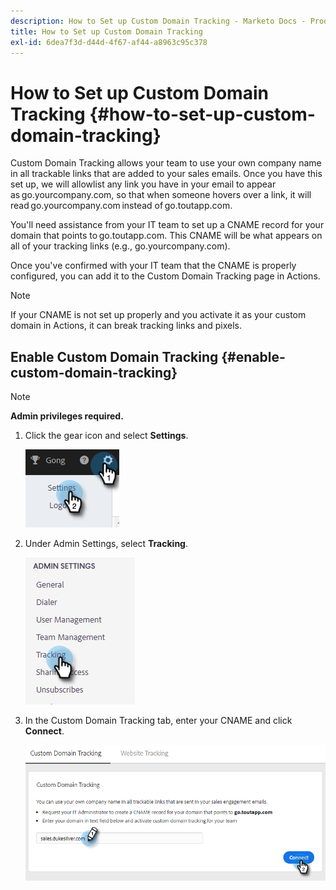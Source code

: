 ```yaml
---
description: How to Set up Custom Domain Tracking - Marketo Docs - Product Documentation
title: How to Set up Custom Domain Tracking
exl-id: 6dea7f3d-d44d-4f67-af44-a8963c95c378
---
```

# How to Set up Custom Domain Tracking {#how-to-set-up-custom-domain-tracking}

Custom Domain Tracking allows your team to use your own company name in all trackable links that are added to your sales emails. Once you have this set up, we will allowlist any link you have in your email to appear as go.yourcompany.com, so that when someone hovers over a link, it will read go.yourcompany.com instead of go.toutapp.com.

You'll need assistance from your IT team to set up a CNAME record for your domain that points to go.toutapp.com. This CNAME will be what appears on all of your tracking links (e.g., go.yourcompany.com).

Once you've confirmed with your IT team that the CNAME is properly configured, you can add it to the Custom Domain Tracking page in Actions.  

>[!NOTE]
>
>If your CNAME is not set up properly and you activate it as your custom domain in Actions, it can break tracking links and pixels.

## Enable Custom Domain Tracking {#enable-custom-domain-tracking}

>[!NOTE]
>
>**Admin privileges required.**

1. Click the gear icon and select **Settings**.

   ![](assets/how-to-set-up-custom-domain-tracking-1.png)

1. Under Admin Settings, select **Tracking**.

   ![](assets/how-to-set-up-custom-domain-tracking-2.png)

1. In the Custom Domain Tracking tab, enter your CNAME and click **Connect**.

   ![](assets/how-to-set-up-custom-domain-tracking-3.png)
